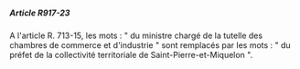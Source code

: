 ##### Article R917-23

A l'article R. 713-15, les mots : " du ministre chargé de la tutelle des chambres de commerce et d'industrie " sont remplacés par les mots : " du préfet de la collectivité territoriale de Saint-Pierre-et-Miquelon ".

